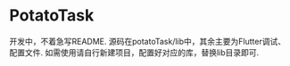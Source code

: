 # PotatoTask
开发中，不着急写README.
源码在potatoTask/lib中，其余主要为Flutter调试、配置文件. 如需使用请自行新建项目，配置好对应的库，替换lib目录即可.
